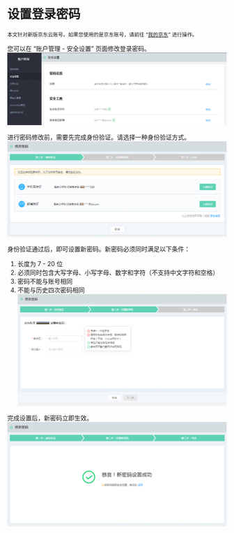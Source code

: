 # 设置登录密码

<small>本文针对新版京东云账号。如果您使用的是京东账号，请前往 “[我的京东](https://home.jd.com/)” 进行操作。</small>

您可以在 “账户管理 - 安全设置” 页面修改登录密码。
![](../../../image/User/Account%20Management/Set%20User%20Password/setpwd.PNG)

进行密码修改前，需要先完成身份验证。请选择一种身份验证方式。
![](../../../image/User/Account%20Management/Set%20User%20Password/step1.png)

身份验证通过后，即可设置新密码。新密码必须同时满足以下条件：
1. 长度为 7 - 20 位
2. 必须同时包含大写字母、小写字母、数字和字符（不支持中文字符和空格）
3. 密码不能与账号相同
4. 不能与历史四次密码相同
![](../../../image/User/Account%20Management/Set%20User%20Password/step2.png)

完成设置后，新密码立即生效。
![](../../../image/User/Account%20Management/Set%20User%20Password/step3.PNG)
